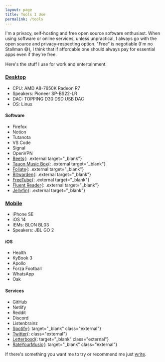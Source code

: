 ```yaml
---
layout: page
title: Tools I Use
permalink: /tools
---
```

I'm a privacy, self-hosting and free open source software enthusiast. When using software or online services, unless unpractical, I always go with the open source and privacy-respecting option. "Free" is negotiable (I'm no Stallman 😅), I think that if affordable one should always pay for essential apps even if they're free.

Here's the stuff I use for work and entertainment.

### [Desktop](images/desktop.png)

* CPU: AMD A8-7650K Radeon R7
* Speakers: Pioneer SP-BS22-LR
* DAC: TOPPING D30 DSD USB DAC
* OS: Linux

#### Software
* Firefox
* Notion
* Tutanota
* VS Code
* Signal
* OpenVPN
* [Beets](https://beets.io){: .external target="_blank"}
* [Tauon Music Box](https://tauonmusicbox.rocks/){: .external target="_blank"}
* [Foliate](https://johnfactotum.github.io/foliate/){: .external target="_blank"}
* [Bitwarden](https://bitwarden.com/){: .external target="_blank"}
* [FreeTube](https://freetubeapp.io/){: .external target="_blank"}
* [Fluent Reader](https://hyliu.me/fluent-reader/){: .external target="_blank"}
* [Jellyfin](https://jellyfin.org/){: .external target="_blank"}

### [Mobile](images/mobile.jpg)

* iPhone SE
* iOS 14
* IEMs: BLON BL03
* Speakers: JBL GO 2

#### iOS
* Health
* KyBook 3
* Apollo
* Forza Football
* WhatsApp
* Oak

#### Services
* GitHub
* Netlify
* Reddit
* Discord
* Listenbrainz
* [Spotify](/spotify){: target="_blank" class="external"}
* [Twitter](https://twitter.com/kandr3s){: class="external"}
* [Letterboxd](/letterboxd){: target="_blank" class="external"}
* [RateYourMusic](/rym){: target="_blank" class="external"}

If there's something you want me to try or recommend me just [write](/contact).